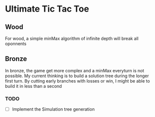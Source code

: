 # Ultimate Tic Tac Toe

## Wood

For wood, a simple minMax algorithm of infinite depth will break all oponnents

## Bronze

In bronze, the game get more complex and a minMax everyturn is not possible. My current thinking is to build a solution
tree during the longer first turn. By cutting early branches with losses or win, I might be able to build it in less
than a second

### TODO

- [ ] Implement the Simulation tree generation
